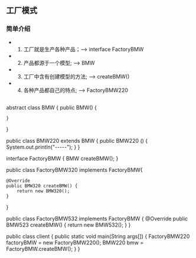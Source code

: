 ## 工厂模式
### 简单介绍
  - 1. 工厂就是生产各种产品；--> interface FactoryBMW
  - 2. 产品都源于一个模型;   --> BMW
  - 3. 工厂中含有创建模型的方法; --> createBMW()
  - 4. 各种产品都自己的特点;  --> FactoryBMW220
##
abstract class BMW {
    public BMW() {

    }
}

public class BMW220 extends BMW {
    public BMW220 () {
       System.out.println("-----"); 
    }
}


interface FactoryBMW {
    BMW createBMW();
}

public class FactoryBMW320 implements FactoryBMW{

    @Override
    public BMW320 createBMW() {
        return new BMW320();
    }
}

public class FactoryBMW532 implements FactoryBMW {
    @Override
    public BMW523 createBMW() {
        return new BMW532();
    }
}

public class client {
    public static void main(String args[]) {
        FactoryBMW220 factoryBMW = new FactoryBMW220();
        BMW220 bmw = FactoryBMW.createBMW();
    }
}

